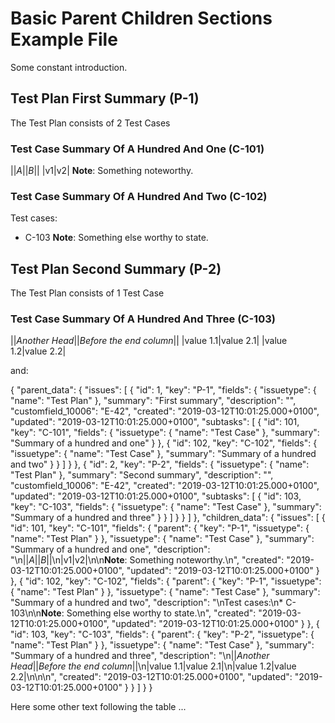 <!--[[[fill
import json
import pathlib
P_C_L_FIXTURE_PATH = pathlib.Path('tests', 'fixtures', 'basic', 'p_c_jira.json')
with open(P_C_L_FIXTURE_PATH, 'rt', encoding='utf-8') as handle:
    data = json.load(handle)
]]]-->
<!--[[[end]]] (checksum: d41d8cd98f00b204e9800998ecf8427e)-->

# Basic Parent Children Sections Example File

Some constant introduction.

<!--[[[fill test_plans(data=data)]]]-->

## Test Plan First Summary (P-1)

The Test Plan consists of 2 Test Cases

### Test Case Summary Of A Hundred And One (C-101)

||*A*||*B*||
|v1|v2|
**Note**: Something noteworthy.

### Test Case Summary Of A Hundred And Two (C-102)

Test cases:
* C-103
**Note**: Something else worthy to state.

## Test Plan Second Summary (P-2)

The Test Plan consists of 1 Test Case

### Test Case Summary Of A Hundred And Three (C-103)

||*Another Head*||*Before the end column*||
|value 1.1|value 2.1|
|value 1.2|value 2.2|

<!--[[[end]]] (checksum: 7bcfc3e379dbdb6f063416772a5fb09c)-->

and:

<!--[[[fill print(json.dumps(data, indent=2))]]]-->
{
  "parent_data": {
    "issues": [
      {
        "id": 1,
        "key": "P-1",
        "fields": {
          "issuetype": {
            "name": "Test Plan"
          },
          "summary": "First summary",
          "description": "",
          "customfield_10006": "E-42",
          "created": "2019-03-12T10:01:25.000+0100",
          "updated": "2019-03-12T10:01:25.000+0100",
          "subtasks": [
            {
              "id": 101,
              "key": "C-101",
              "fields": {
                "issuetype": {
                  "name": "Test Case"
                },
                "summary": "Summary of a hundred and one"
              }
            },
            {
              "id": 102,
              "key": "C-102",
              "fields": {
                "issuetype": {
                  "name": "Test Case"
                },
                "summary": "Summary of a hundred and two"
              }
            }
          ]
        }
      },
      {
        "id": 2,
        "key": "P-2",
        "fields": {
          "issuetype": {
            "name": "Test Plan"
          },
          "summary": "Second summary",
          "description": "",
          "customfield_10006": "E-42",
          "created": "2019-03-12T10:01:25.000+0100",
          "updated": "2019-03-12T10:01:25.000+0100",
          "subtasks": [
            {
              "id": 103,
              "key": "C-103",
              "fields": {
                "issuetype": {
                  "name": "Test Case"
                },
                "summary": "Summary of a hundred and three"
              }
            }
          ]
        }
      }
    ]
  },
  "children_data": {
    "issues": [
      {
        "id": 101,
        "key": "C-101",
        "fields": {
          "parent": {
            "key": "P-1",
            "issuetype": {
              "name": "Test Plan"
            }
          },
          "issuetype": {
            "name": "Test Case"
          },
          "summary": "Summary of a hundred and one",
          "description": "\n||*A*||*B*||\n|v1|v2|\n\n**Note**: Something noteworthy.\n",
          "created": "2019-03-12T10:01:25.000+0100",
          "updated": "2019-03-12T10:01:25.000+0100"
        }
      },
      {
        "id": 102,
        "key": "C-102",
        "fields": {
          "parent": {
            "key": "P-1",
            "issuetype": {
              "name": "Test Plan"
            }
          },
          "issuetype": {
            "name": "Test Case"
          },
          "summary": "Summary of a hundred and two",
          "description": "\nTest cases:\n* C-103\n\n**Note**: Something else worthy to state.\n",
          "created": "2019-03-12T10:01:25.000+0100",
          "updated": "2019-03-12T10:01:25.000+0100"
        }
      },
      {
        "id": 103,
        "key": "C-103",
        "fields": {
          "parent": {
            "key": "P-2",
            "issuetype": {
              "name": "Test Plan"
            }
          },
          "issuetype": {
            "name": "Test Case"
          },
          "summary": "Summary of a hundred and three",
          "description": "\n||*Another Head*||*Before the end column*||\n|value 1.1|value 2.1|\n|value 1.2|value 2.2|\n\n\n",
          "created": "2019-03-12T10:01:25.000+0100",
          "updated": "2019-03-12T10:01:25.000+0100"
        }
      }
    ]
  }
}
<!--[[[end]]] (checksum: 80d8643a753e061d71ab8f5f3048a835)-->

Here some other text following the table ...
